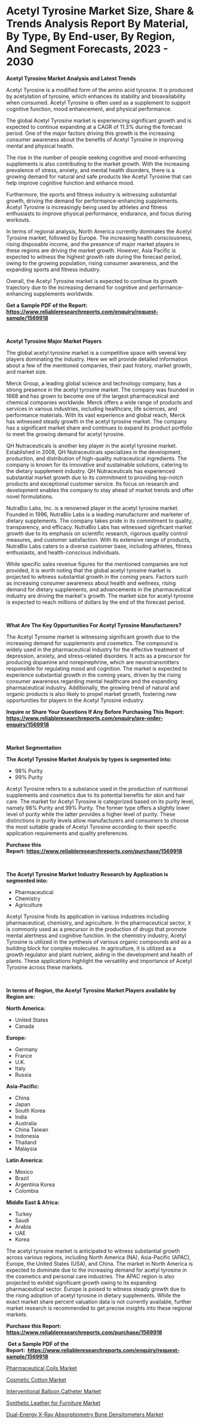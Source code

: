 <p><h1>Acetyl Tyrosine Market Size, Share & Trends Analysis Report By Material, By Type, By End-user, By Region, And Segment Forecasts, 2023 - 2030</h1></p><p><strong>Acetyl Tyrosine Market Analysis and Latest Trends</strong></p>
<p><p>Acetyl Tyrosine is a modified form of the amino acid tyrosine. It is produced by acetylation of tyrosine, which enhances its stability and bioavailability when consumed. Acetyl Tyrosine is often used as a supplement to support cognitive function, mood enhancement, and physical performance.</p><p>The global Acetyl Tyrosine market is experiencing significant growth and is expected to continue expanding at a CAGR of 11.3% during the forecast period. One of the major factors driving this growth is the increasing consumer awareness about the benefits of Acetyl Tyrosine in improving mental and physical health.</p><p>The rise in the number of people seeking cognitive and mood-enhancing supplements is also contributing to the market growth. With the increasing prevalence of stress, anxiety, and mental health disorders, there is a growing demand for natural and safe products like Acetyl Tyrosine that can help improve cognitive function and enhance mood.</p><p>Furthermore, the sports and fitness industry is witnessing substantial growth, driving the demand for performance-enhancing supplements. Acetyl Tyrosine is increasingly being used by athletes and fitness enthusiasts to improve physical performance, endurance, and focus during workouts.</p><p>In terms of regional analysis, North America currently dominates the Acetyl Tyrosine market, followed by Europe. The increasing health consciousness, rising disposable income, and the presence of major market players in these regions are driving the market growth. However, Asia Pacific is expected to witness the highest growth rate during the forecast period, owing to the growing population, rising consumer awareness, and the expanding sports and fitness industry.</p><p>Overall, the Acetyl Tyrosine market is expected to continue its growth trajectory due to the increasing demand for cognitive and performance-enhancing supplements worldwide.</p></p>
<p><strong>Get a Sample PDF of the Report:&nbsp; <a href="https://www.reliableresearchreports.com/enquiry/request-sample/1569918">https://www.reliableresearchreports.com/enquiry/request-sample/1569918</a></strong></p>
<p>&nbsp;</p>
<p><strong>Acetyl Tyrosine Major Market Players</strong></p>
<p><p>The global acetyl tyrosine market is a competitive space with several key players dominating the industry. Here we will provide detailed information about a few of the mentioned companies, their past history, market growth, and market size.</p><p>Merck Group, a leading global science and technology company, has a strong presence in the acetyl tyrosine market. The company was founded in 1668 and has grown to become one of the largest pharmaceutical and chemical companies worldwide. Merck offers a wide range of products and services in various industries, including healthcare, life sciences, and performance materials. With its vast experience and global reach, Merck has witnessed steady growth in the acetyl tyrosine market. The company has a significant market share and continues to expand its product portfolio to meet the growing demand for acetyl tyrosine.</p><p>QH Nutraceuticals is another key player in the acetyl tyrosine market. Established in 2008, QH Nutraceuticals specializes in the development, production, and distribution of high-quality nutraceutical ingredients. The company is known for its innovative and sustainable solutions, catering to the dietary supplement industry. QH Nutraceuticals has experienced substantial market growth due to its commitment to providing top-notch products and exceptional customer service. Its focus on research and development enables the company to stay ahead of market trends and offer novel formulations.</p><p>NutraBio Labs, Inc. is a renowned player in the acetyl tyrosine market. Founded in 1996, NutraBio Labs is a leading manufacturer and marketer of dietary supplements. The company takes pride in its commitment to quality, transparency, and efficacy. NutraBio Labs has witnessed significant market growth due to its emphasis on scientific research, rigorous quality control measures, and customer satisfaction. With its extensive range of products, NutraBio Labs caters to a diverse customer base, including athletes, fitness enthusiasts, and health-conscious individuals.</p><p>While specific sales revenue figures for the mentioned companies are not provided, it is worth noting that the global acetyl tyrosine market is projected to witness substantial growth in the coming years. Factors such as increasing consumer awareness about health and wellness, rising demand for dietary supplements, and advancements in the pharmaceutical industry are driving the market's growth. The market size for acetyl tyrosine is expected to reach millions of dollars by the end of the forecast period.</p></p>
<p>&nbsp;</p>
<p><strong>What Are The Key Opportunities For Acetyl Tyrosine Manufacturers?</strong></p>
<p><p>The Acetyl Tyrosine market is witnessing significant growth due to the increasing demand for supplements and cosmetics. The compound is widely used in the pharmaceutical industry for the effective treatment of depression, anxiety, and stress-related disorders. It acts as a precursor for producing dopamine and norepinephrine, which are neurotransmitters responsible for regulating mood and cognition. The market is expected to experience substantial growth in the coming years, driven by the rising consumer awareness regarding mental healthcare and the expanding pharmaceutical industry. Additionally, the growing trend of natural and organic products is also likely to propel market growth, fostering new opportunities for players in the Acetyl Tyrosine industry.</p></p>
<p><strong>Inquire or Share Your Questions If Any Before Purchasing This Report: <a href="https://www.reliableresearchreports.com/enquiry/pre-order-enquiry/1569918">https://www.reliableresearchreports.com/enquiry/pre-order-enquiry/1569918</a></strong></p>
<p>&nbsp;</p>
<p><strong>Market Segmentation</strong></p>
<p><strong>The Acetyl Tyrosine Market Analysis by types is segmented into:</strong></p>
<p><ul><li>98% Purity</li><li>99% Purity</li></ul></p>
<p><p>Acetyl Tyrosine refers to a substance used in the production of nutritional supplements and cosmetics due to its potential benefits for skin and hair care. The market for Acetyl Tyrosine is categorized based on its purity level, namely 98% Purity and 99% Purity. The former type offers a slightly lower level of purity while the latter provides a higher level of purity. These distinctions in purity levels allow manufacturers and consumers to choose the most suitable grade of Acetyl Tyrosine according to their specific application requirements and quality preferences.</p></p>
<p><strong>Purchase this Report:&nbsp;<a href="https://www.reliableresearchreports.com/purchase/1569918">https://www.reliableresearchreports.com/purchase/1569918</a></strong></p>
<p>&nbsp;</p>
<p><strong>The Acetyl Tyrosine Market Industry Research by Application is segmented into:</strong></p>
<p><ul><li>Pharmaceutical</li><li>Chemistry</li><li>Agriculture</li></ul></p>
<p><p>Acetyl Tyrosine finds its application in various industries including pharmaceutical, chemistry, and agriculture. In the pharmaceutical sector, it is commonly used as a precursor in the production of drugs that promote mental alertness and cognitive function. In the chemistry industry, Acetyl Tyrosine is utilized in the synthesis of various organic compounds and as a building block for complex molecules. In agriculture, it is utilized as a growth regulator and plant nutrient, aiding in the development and health of plants. These applications highlight the versatility and importance of Acetyl Tyrosine across these markets.</p></p>
<p>&nbsp;</p>
<p><strong>In terms of Region, the Acetyl Tyrosine Market Players available by Region are:</strong></p>
<p>
    <p> <strong> North America: </strong>
        <ul>
            <li>United States</li>
            <li>Canada</li>
        </ul>
        </p> 
    <p> <strong> Europe: </strong>
        <ul>
            <li>Germany</li>
            <li>France</li>
            <li>U.K.</li>
            <li>Italy</li>
            <li>Russia</li>
        </ul>
        </p> 
    <p> <strong> Asia-Pacific: </strong>
        <ul>
            <li>China</li>
            <li>Japan</li>
            <li>South Korea</li>
            <li>India</li>
            <li>Australia</li>
            <li>China Taiwan</li>
            <li>Indonesia</li>
            <li>Thailand</li>
            <li>Malaysia</li>
        </ul>
        </p> 
    <p> <strong> Latin America: </strong>
        <ul>
            <li>Mexico</li>
            <li>Brazil</li>
            <li>Argentina Korea</li>
            <li>Colombia</li>
        </ul>
        </p> 
    <p> <strong> Middle East & Africa: </strong>
        <ul>
            <li>Turkey</li>
            <li>Saudi</li>
            <li>Arabia</li>
            <li>UAE</li>
            <li>Korea</li>
        </ul>
    </p>
    </p>
<p><p>The acetyl tyrosine market is anticipated to witness substantial growth across various regions, including North America (NA), Asia-Pacific (APAC), Europe, the United States (USA), and China. The market in North America is expected to dominate due to the increasing demand for acetyl tyrosine in the cosmetics and personal care industries. The APAC region is also projected to exhibit significant growth owing to its expanding pharmaceutical sector. Europe is poised to witness steady growth due to the rising adoption of acetyl tyrosine in dietary supplements. While the exact market share percent valuation data is not currently available, further market research is recommended to get precise insights into these regional markets.</p></p>
<p><strong>Purchase this Report: <a href="https://www.reliableresearchreports.com/purchase/1569918">https://www.reliableresearchreports.com/purchase/1569918</a></strong></p>
<p>&nbsp;<strong>Get a Sample PDF of the Report:&nbsp;&nbsp;<a href="https://www.reliableresearchreports.com/enquiry/request-sample/1569918">https://www.reliableresearchreports.com/enquiry/request-sample/1569918</a></strong></p>
<p><strong></strong></p>
<p><p><a href="https://github.com/rahu1505/Market-Research-Report-List-1/blob/main/pharmaceutical-coils-market.md">Pharmaceutical Coils Market</a></p><p><a href="https://github.com/rahu1506/Market-Research-Report-List-1/blob/main/cosmetic-cotton-market.md">Cosmetic Cotton Market</a></p><p><a href="https://www.linkedin.com/pulse/interventional-balloon-catheter-market-share-amp-new-trends-leawe/">Interventional Balloon Catheter Market</a></p><p><a href="https://medium.com/@gussiehauck/synthetic-leather-for-furniture-market-competitive-analysis-market-trends-and-forecast-to-2030-4919ac211f53">Synthetic Leather for Furniture Market</a></p><p><a href="https://www.linkedin.com/pulse/dual-energy-x-ray-absorptiometry-bone-densitometers-market-xe4de/">Dual-Energy X-Ray Absorptiometry Bone Densitometers Market</a></p></p>